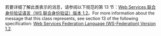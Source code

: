 <span data-ttu-id="d13c6-101">若要详细了解此类表示的消息，请参阅以下规范的第 13 节：[Web Services 联合身份验证语言（WS 联合身份验证）版本 1.2](https://docs.oasis-open.org/wsfed/federation/v1.2/os/ws-federation-1.2-spec-os.html)。</span><span class="sxs-lookup"><span data-stu-id="d13c6-101">For more information about the message that this class represents, see section 13 of the following specification: [Web Services Federation Language (WS-Federation) Version 1.2](https://docs.oasis-open.org/wsfed/federation/v1.2/os/ws-federation-1.2-spec-os.html).</span></span>
